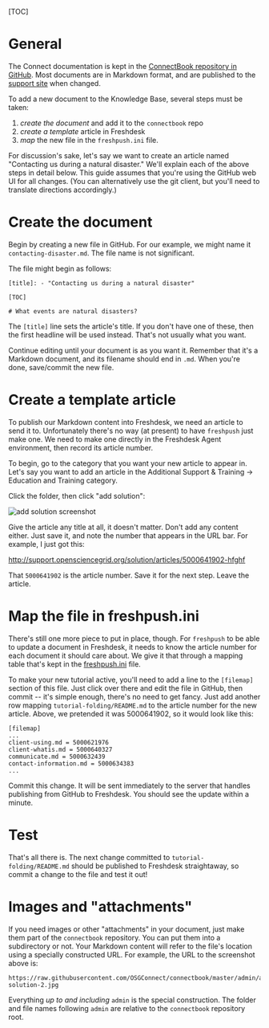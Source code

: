 [title]: - "Add a topic to the knowledge base"

[TOC]

# General

The Connect documentation is kept in the [ConnectBook repository
in GitHub][connectbook].  Most documents are in Markdown format,
and are published to the [support site][support] when changed.

[connectbook]: https://github.com/OSGConnect/connectbook/tree/master/
[support]: https://support.opensciencegrid.org/

To add a new document to the Knowledge Base, several steps must be
taken:

1. *create the document* and add it to the `connectbook` repo
2. *create a template* article in Freshdesk
3. *map* the new file in the `freshpush.ini` file.

For discussion's sake, let's say we want to create an article named
"Contacting us during a natural disaster."  We'll explain each of the
above steps in detail below.  This guide assumes that you're using the
GitHub web UI for all changes.  (You can alternatively use the git
client, but you'll need to translate directions accordingly.)

# Create the document

Begin by creating a new file in GitHub. For our example, we might name
it `contacting-disaster.md`.  The file name is not significant.

The file might begin as follows:

	[title]: - "Contacting us during a natural disaster"

	[TOC]

	# What events are natural disasters?

The `[title]` line sets the article's title.  If you don't have one of
these, then the first headline will be used instead.  That's not usually
what you want.

Continue editing until your document is as you want it.  Remember that
it's a Markdown document, and its filename should end in `.md`.  When
you're done, save/commit the new file.


# Create a template article

To publish our Markdown content into Freshdesk, we need an article
to send it to.  Unfortunately there's no way (at present) to have
`freshpush` just make one.  We need to make one directly in the
Freshdesk Agent environment, then record its article number.

To begin, go to the category that you want your new article to
appear in.  Let's say you want to add an article in the 
Additional Support & Training -> Education and Training
category.

Click the folder, then click "add solution":

![add solution screenshot](https://raw.githubusercontent.com/OSGConnect/connectbook/master/admin/add-solution-2.jpg)

Give the article any title at all, it doesn't matter.  Don't add any
content either.  Just save it, and note the number that appears in
the URL bar.  For example, I just got this:

http://support.opensciencegrid.org/solution/articles/5000641902-hfghf

That `5000641902` is the article number.  Save it for the next step.
Leave the article.


# Map the file in freshpush.ini

There's still one more piece to put in place, though.  For `freshpush`
to be able to update a document in Freshdesk, it needs to know the
article number for each document it should care about.  We give it that
through a mapping table that's kept in the [freshpush.ini][freshpush-ini]
file.

[freshpush-ini]: https://github.com/OSGConnect/connectbook/blob/master/update/freshpush.ini

To make your new tutorial active, you'll need to add a line to the
`[filemap]` section of this file.  Just click over there and edit the
file in GitHub, then commit -- it's simple enough, there's no need to
get fancy.  Just add another row mapping `tutorial-folding/README.md`
to the article number for the new article.  Above, we pretended it was
5000641902, so it would look like this:

	[filemap]
	...
	client-using.md = 5000621976
	client-whatis.md = 5000640327
	communicate.md = 5000632439
	contact-information.md = 5000634383
	...
	

Commit this change.  It will be sent immediately to the server that
handles publishing from GitHub to Freshdesk.  You should see the update
within a minute.


# Test

That's all there is.  The next change committed to
`tutorial-folding/README.md` should be published to Freshdesk
straightaway, so commit a change to the file and test it out!


# Images and "attachments"

If you need images or other "attachments" in your document, just make
them part of the `connectbook` repository.  You can put them into a
subdirectory or not.  Your Markdown content will refer to the file's
location using a specially constructed URL.  For example, the URL to
the screenshot above is:

	https://raw.githubusercontent.com/OSGConnect/connectbook/master/admin/add-solution-2.jpg

Everything _up to and including_ `admin` is the special construction.
The folder and file names following `admin` are relative to the
`connectbook` repository root.
